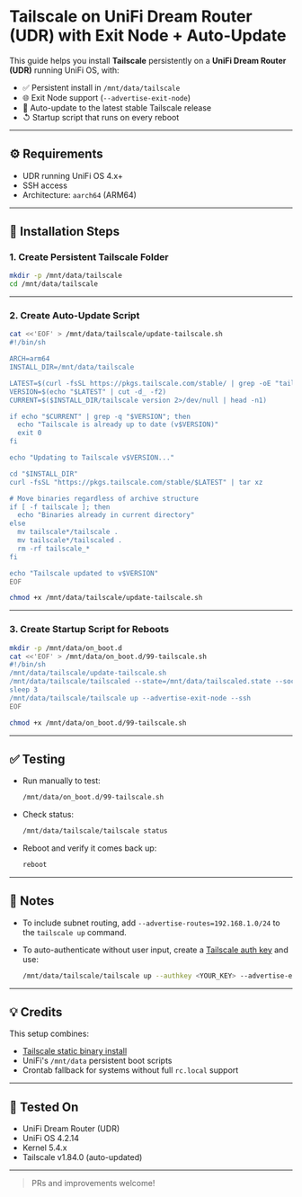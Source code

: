 # Tailscale on UniFi Dream Router (UDR) with Exit Node + Auto-Update

This guide helps you install **Tailscale** persistently on a **UniFi Dream Router (UDR)** running UniFi OS, with:

* ✅ Persistent install in `/mnt/data/tailscale`
* 🌐 Exit Node support (`--advertise-exit-node`)
* 🔄 Auto-update to the latest stable Tailscale release
* ↺ Startup script that runs on every reboot

---

## ⚙️ Requirements

* UDR running UniFi OS 4.x+
* SSH access
* Architecture: `aarch64` (ARM64)

---

## 💪 Installation Steps

### 1. Create Persistent Tailscale Folder

```sh
mkdir -p /mnt/data/tailscale
cd /mnt/data/tailscale
```

---

### 2. Create Auto-Update Script

```sh
cat <<'EOF' > /mnt/data/tailscale/update-tailscale.sh
#!/bin/sh

ARCH=arm64
INSTALL_DIR=/mnt/data/tailscale

LATEST=$(curl -fsSL https://pkgs.tailscale.com/stable/ | grep -oE "tailscale_[0-9.]+_${ARCH}.tgz" | sort -V | tail -1)
VERSION=$(echo "$LATEST" | cut -d_ -f2)
CURRENT=$($INSTALL_DIR/tailscale version 2>/dev/null | head -n1)

if echo "$CURRENT" | grep -q "$VERSION"; then
  echo "Tailscale is already up to date (v$VERSION)"
  exit 0
fi

echo "Updating to Tailscale v$VERSION..."

cd "$INSTALL_DIR"
curl -fsSL "https://pkgs.tailscale.com/stable/$LATEST" | tar xz

# Move binaries regardless of archive structure
if [ -f tailscale ]; then
  echo "Binaries already in current directory"
else
  mv tailscale*/tailscale .
  mv tailscale*/tailscaled .
  rm -rf tailscale_*
fi

echo "Tailscale updated to v$VERSION"
EOF

chmod +x /mnt/data/tailscale/update-tailscale.sh
```

---

### 3. Create Startup Script for Reboots

```sh
mkdir -p /mnt/data/on_boot.d
cat <<'EOF' > /mnt/data/on_boot.d/99-tailscale.sh
#!/bin/sh
/mnt/data/tailscale/update-tailscale.sh
/mnt/data/tailscale/tailscaled --state=/mnt/data/tailscaled.state --socket=/run/tailscale/tailscaled.sock &
sleep 3
/mnt/data/tailscale/tailscale up --advertise-exit-node --ssh
EOF

chmod +x /mnt/data/on_boot.d/99-tailscale.sh
```

---

## ✅ Testing

* Run manually to test:

  ```sh
  /mnt/data/on_boot.d/99-tailscale.sh
  ```

* Check status:

  ```sh
  /mnt/data/tailscale/tailscale status
  ```

* Reboot and verify it comes back up:

  ```sh
  reboot
  ```

---

## 🧠 Notes

* To include subnet routing, add `--advertise-routes=192.168.1.0/24` to the `tailscale up` command.
* To auto-authenticate without user input, create a [Tailscale auth key](https://login.tailscale.com/admin/settings/authkeys) and use:

  ```sh
  /mnt/data/tailscale/tailscale up --authkey <YOUR_KEY> --advertise-exit-node --ssh
  ```

---

## 💡 Credits

This setup combines:

* [Tailscale static binary install](https://pkgs.tailscale.com/stable/)
* UniFi's `/mnt/data` persistent boot scripts
* Crontab fallback for systems without full `rc.local` support

---

## 🧪 Tested On

* UniFi Dream Router (UDR)
* UniFi OS 4.2.14
* Kernel 5.4.x
* Tailscale v1.84.0 (auto-updated)

---

> PRs and improvements welcome!
